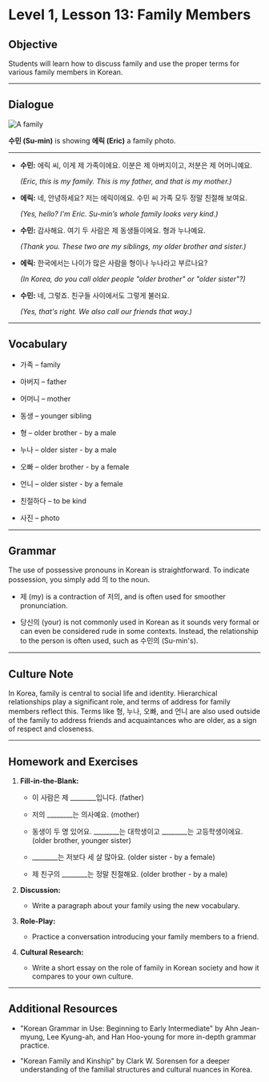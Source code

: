 # Level 1, Lesson 13: Family Members

## Objective

Students will learn how to discuss family and use the proper terms for various family members in Korean.

---

## Dialogue

![A family](./resources/l1_lesson13.png)

**수민 (Su-min)** is showing **에릭 (Eric)** a family photo.

---

- **수민:** 에릭 씨, 이게 제 가족이에요. 이분은 제 아버지이고, 저분은 제 어머니예요.

  *(Eric, this is my family. This is my father, and that is my mother.)*

- **에릭:** 네, 안녕하세요? 저는 에릭이에요. 수민 씨 가족 모두 정말 친절해 보여요.

  *(Yes, hello? I'm Eric. Su-min’s whole family looks very kind.)*

- **수민:** 감사해요. 여기 두 사람은 제 동생들이에요. 형과 누나예요.

  *(Thank you. These two are my siblings, my older brother and sister.)*

- **에릭:** 한국에서는 나이가 많은 사람을 형이나 누나라고 부르나요?

  *(In Korea, do you call older people "older brother" or "older sister"?)*

- **수민:** 네, 그렇죠. 친구들 사이에서도 그렇게 불러요.

  *(Yes, that's right. We also call our friends that way.)*

---

## Vocabulary

- 가족 – family

- 아버지 – father

- 어머니 – mother

- 동생 – younger sibling

- 형 – older brother - by a male

- 누나 – older sister - by a male

- 오빠 – older brother - by a female

- 언니 – older sister - by a female

- 친절하다 – to be kind

- 사진 – photo

---

## Grammar

The use of possessive pronouns in Korean is straightforward. To indicate possession, you simply add 의 to the noun.

- 제 (my) is a contraction of 저의, and is often used for smoother pronunciation.

- 당신의 (your) is not commonly used in Korean as it sounds very formal or can even be considered rude in some contexts. Instead, the relationship to the person is often used, such as 수민의 (Su-min's).

---

## Culture Note

In Korea, family is central to social life and identity. Hierarchical relationships play a significant role, and terms of address for family members reflect this. Terms like 형, 누나, 오빠, and 언니 are also used outside of the family to address friends and acquaintances who are older, as a sign of respect and closeness.

---

## Homework and Exercises

1. **Fill-in-the-Blank:**

    - 이 사람은 제 ________입니다. (father)

    - 저의 ________는 의사예요. (mother)

    - 동생이 두 명 있어요. ________는 대학생이고 ________는 고등학생이에요. (older brother, younger sister)

    - ________는 저보다 세 살 많아요. (older sister - by a female)

    - 제 친구의 ________는 정말 친절해요. (older brother - by a male)

2. **Discussion:**

    - Write a paragraph about your family using the new vocabulary.

3. **Role-Play:**

    - Practice a conversation introducing your family members to a friend.

4. **Cultural Research:**

    - Write a short essay on the role of family in Korean society and how it compares to your own culture.

---

## Additional Resources

- "Korean Grammar in Use: Beginning to Early Intermediate" by Ahn Jean-myung, Lee Kyung-ah, and Han Hoo-young for more in-depth grammar practice.

- "Korean Family and Kinship" by Clark W. Sorensen for a deeper understanding of the familial structures and cultural nuances in Korea.
